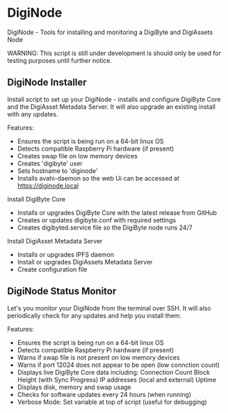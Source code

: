 # DigiNode
DigiNode - Tools for installing and monitoring a DigiByte and DigiAssets Node

WARNING: This script is still under development is should only be used for testing purposes until further notice.

## DigiNode Installer

Install script to set up your DigiNode - installs and configure DigiByte Core and
the DigiAsset Metadata Server. It will also upgrade an existing install with any updates.

Features:

- Ensures the script is being run on a 64-bit linux OS
- Detects compatible Raspberry Pi hardware (if present)
- Creates swap file on low memory devices
- Creates 'digibyte' user
- Sets hostname to 'diginode'
- Installs avahi-daemon so the web Ui can be accessed at https://diginode.local

Install DigiByte Core
- Installs or upgrades DigiByte Core with the latest release from GitHub
- Creates or updates digibyte.conf with required settings
- Creates digibyted.service file so the DigiByte node runs 24/7

Install DigiAsset Metadata Server
- Installs or upgrades IPFS daemon
- Install or upgrades DigiAssets Metadata Server
- Create configuration file


## DigiNode Status Monitor

Let's you monitor your DigiNode from the terminal over SSH. It will also periodically check for any updates
and help you install them.

Features:

- Ensures the script is being run on a 64-bit linux OS
- Detects compatible Raspberry Pi hardware (if present)
- Warns if swap file is not present on low memory devices
- Warns if port 12024 does not appear to be open (low connction count)
- Displays live DigiByte Core data including:
    Connection Count
    Block Height (with Sync Progress)
    IP addresses (local and external)
    Uptime
- Displays disk, memory and swap usage
- Checks for software updates every 24 hours (when running)
- Verbose Mode: Set variable at top of script (useful for debugging)

